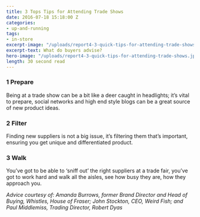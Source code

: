 ```yaml
---
title: 3 Tops Tips for Attending Trade Shows
date: 2016-07-18 15:18:00 Z
categories:
- up-and-running
tags:
- in-store
excerpt-image: "/uploads/report4-3-quick-tips-for-attending-trade-shows.jpg"
excerpt-text: What do buyers advise?
hero-image: "/uploads/report4-3-quick-tips-for-attending-trade-shows.jpg"
length: 30 second read
---
```


### 1 Prepare

Being at a trade show can be a bit like a deer caught in headlights; it’s vital to prepare, social networks and high end style blogs can be a great source of new product ideas. 

### 2 Filter

Finding new suppliers is not a big issue, it’s filtering them that’s important, ensuring you get unique and differentiated product.


### 3 Walk

You’ve got to be able to ‘sniff out’ the right suppliers at a trade fair, you’ve got to work hard and walk all the aisles, see how busy they are, how they approach you.

*Advice courtesy of: Amanda Burrows, former Brand Director and Head of Buying, Whistles, House of Fraser; John Stockton, CEO, Weird Fish; and Paul Middlemiss, Trading Director, Robert Dyas*